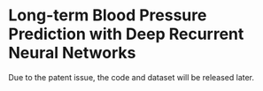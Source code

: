 # Long-term Blood Pressure Prediction with Deep Recurrent Neural Networks

Due to the patent issue, the code and dataset will be released later. 
